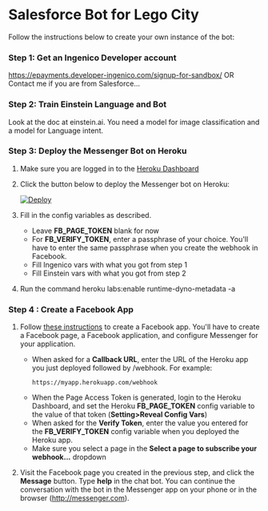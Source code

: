 # Salesforce Bot for Lego City

Follow the instructions below to create your own instance of the bot:

### Step 1: Get an Ingenico Developer account

https://epayments.developer-ingenico.com/signup-for-sandbox/ 
OR
Contact me if you are from Salesforce... 

### Step 2: Train Einstein Language and Bot

Look at the doc at einstein.ai.
You need a model for image classification and a model for Language intent.

### Step 3: Deploy the Messenger Bot on Heroku

1. Make sure you are logged in to the [Heroku Dashboard](https://dashboard.heroku.com/)
2. Click the button below to deploy the Messenger bot on Heroku:

    [![Deploy](https://www.herokucdn.com/deploy/button.png)](https://heroku.com/deploy)

3. Fill in the config variables as described.

    - Leave **FB_PAGE_TOKEN** blank for now
    - For **FB_VERIFY_TOKEN**, enter a passphrase of your choice. You'll have to enter the same passphrase when you create the webhook in Facebook.
    - Fill Ingenico vars with what you got from step 1
    - Fill Einstein vars with what you got from step 2

4. Run the command 
   heroku labs:enable runtime-dyno-metadata -a <app name>

### Step 4 : Create a Facebook App

1. Follow [these instructions](https://developers.facebook.com/docs/messenger-platform/quickstart) to create a Facebook app. You'll have to create a Facebook page, a Facebook application, and configure Messenger for your application.

    - When asked for a **Callback URL**, enter the URL of the Heroku app you just deployed followed by /webhook. For example:
        ```
        https://myapp.herokuapp.com/webhook
        ```
    - When the Page Access Token is generated, login to the Heroku Dashboard, and set the Heroku **FB_PAGE_TOKEN** config variable to the value of that token (**Setting>Reveal Config Vars**)
    - When asked for the **Verify Token**, enter the value you entered for the **FB_VERIFY_TOKEN** config variable when you deployed the Heroku app.
    - Make sure you select a page in the **Select a page to subscribe your webhook...** dropdown
    
1. Visit the Facebook page you created in the previous step, and click the **Message** button. Type **help** in the chat bot. You can continue the conversation with the bot in the Messenger app on your phone or in the browser (http://messenger.com).
